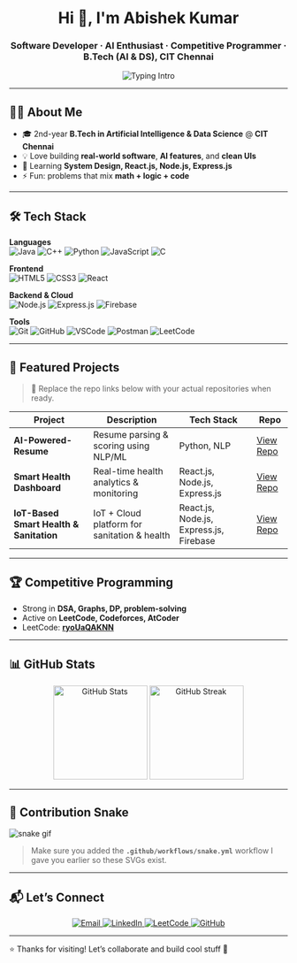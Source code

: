 <!-- Header -->
<h1 align="center">Hi 👋, I'm Abishek Kumar</h1>
<h3 align="center">Software Developer · AI Enthusiast · Competitive Programmer · B.Tech (AI & DS), CIT Chennai</h3>

<!-- Typing banner -->
<p align="center">
  <img
    src="https://readme-typing-svg.demolab.com?font=Fira+Code&weight=600&pause=1000&center=true&vCenter=true&width=700&lines=Software+Developer;AI+Enthusiast;Competitive+Programmer;Full+Stack+%28MERN+%2B+Firebase%29;2nd+Year+B.Tech+%40+CIT+Chennai"
    alt="Typing Intro"
  />
</p>

---

## 👨‍💻 About Me
- 🎓 2nd-year **B.Tech in Artificial Intelligence & Data Science** @ **CIT Chennai**
- 💡 Love building **real-world software**, **AI features**, and **clean UIs**
- 🌱 Learning **System Design, React.js, Node.js, Express.js**
- ⚡ Fun: problems that mix **math + logic + code**

---

## 🛠️ Tech Stack

**Languages**  
![Java](https://img.shields.io/badge/Java-ED8B00?style=for-the-badge&logo=openjdk&logoColor=white)
![C++](https://img.shields.io/badge/C++-00599C?style=for-the-badge&logo=c%2B%2B&logoColor=white)
![Python](https://img.shields.io/badge/Python-14354C?style=for-the-badge&logo=python&logoColor=white)
![JavaScript](https://img.shields.io/badge/JavaScript-F7DF1E?style=for-the-badge&logo=javascript&logoColor=000)
![C](https://img.shields.io/badge/C-00599C?style=for-the-badge&logo=c&logoColor=white)

**Frontend**  
![HTML5](https://img.shields.io/badge/HTML5-E34F26?style=for-the-badge&logo=html5&logoColor=white)
![CSS3](https://img.shields.io/badge/CSS3-1572B6?style=for-the-badge&logo=css3&logoColor=white)
![React](https://img.shields.io/badge/React-20232A?style=for-the-badge&logo=react&logoColor=61DAFB)

**Backend & Cloud**  
![Node.js](https://img.shields.io/badge/Node.js-339933?style=for-the-badge&logo=node.js&logoColor=white)
![Express.js](https://img.shields.io/badge/Express.js-000000?style=for-the-badge&logo=express&logoColor=white)
![Firebase](https://img.shields.io/badge/Firebase-FFCA28?style=for-the-badge&logo=firebase&logoColor=000)

**Tools**  
![Git](https://img.shields.io/badge/Git-F05032?style=for-the-badge&logo=git&logoColor=white)
![GitHub](https://img.shields.io/badge/GitHub-181717?style=for-the-badge&logo=github&logoColor=white)
![VSCode](https://img.shields.io/badge/VS%20Code-0078D7?style=for-the-badge&logo=visual-studio-code&logoColor=white)
![Postman](https://img.shields.io/badge/Postman-FF6C37?style=for-the-badge&logo=postman&logoColor=white)
![LeetCode](https://img.shields.io/badge/LeetCode-FFA116?style=for-the-badge&logo=leetcode&logoColor=000)

---

## 📂 Featured Projects

> 🔗 Replace the repo links below with your actual repositories when ready.

| Project | Description | Tech Stack | Repo |
|---|---|---|---|
| **AI-Powered-Resume** | Resume parsing & scoring using NLP/ML | Python, NLP | [View Repo](https://github.com/Abishek-kk/AI-Powered-Resume) |
| **Smart Health Dashboard** | Real-time health analytics & monitoring | React.js, Node.js, Express.js | [View Repo](https://github.com/Abishek-kk/Smart-Health-Dashboard) |
| **IoT-Based Smart Health & Sanitation** | IoT + Cloud platform for sanitation & health | React.js, Node.js, Express.js, Firebase | [View Repo](https://github.com/Abishek-kk/IoT-Health-Sanitation) |

---

## 🏆 Competitive Programming
- Strong in **DSA, Graphs, DP, problem-solving**
- Active on **LeetCode, Codeforces, AtCoder**
- LeetCode: **[ryoUaQAKNN](https://leetcode.com/u/ryoUaQAKNN/)**

---

## 📊 GitHub Stats
<p align="center">
  <img src="https://github-readme-stats.vercel.app/api?username=Abishek-kk&show_icons=true&theme=radical" alt="GitHub Stats" height="170">
  <img src="https://github-readme-streak-stats.herokuapp.com?user=Abishek-kk&theme=radical" alt="GitHub Streak" height="170">
</p>



---

## 🐍 Contribution Snake

![snake gif](https://github.com/YOUR_USERNAME/YOUR_USERNAME/blob/output/github-contribution-grid-snake.gif)

> Make sure you added the **`.github/workflows/snake.yml`** workflow I gave you earlier so these SVGs exist.

---
## 📬 Let’s Connect  

<p align="center">
  <a href="mailto:abishekkumar548709@gmail.com">
    <img src="https://img.shields.io/badge/Gmail-D14836?style=for-the-badge&logo=gmail&logoColor=white" alt="Email"/>
  </a>
  <a href="https://www.linkedin.com/in/abishek-k-4b8416326/">
    <img src="https://img.shields.io/badge/LinkedIn-0A66C2?style=for-the-badge&logo=linkedin&logoColor=white" alt="LinkedIn"/>
  </a>
  <a href="https://leetcode.com/u/ryoUaQAKNN/">
    <img src="https://img.shields.io/badge/LeetCode-FFA116?style=for-the-badge&logo=leetcode&logoColor=black" alt="LeetCode"/>
  </a>
  <a href="https://github.com/Abishek-kk">
    <img src="https://img.shields.io/badge/GitHub-181717?style=for-the-badge&logo=github&logoColor=white" alt="GitHub"/>
  </a>
</p>

---

⭐️ Thanks for visiting! Let’s collaborate and build cool stuff 🚀



